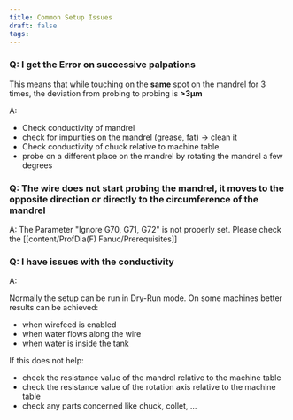 ```yaml
---
title: Common Setup Issues
draft: false
tags:
---
```


### Q: I get the Error on successive palpations

This means that while touching on the **same** spot on the mandrel for 3 times, the deviation from probing to probing is **>3µm**

A:
- Check conductivity of mandrel
- check for impurities on the mandrel (grease, fat) -> clean it
- Check conductivity of chuck relative to machine table
- probe on a different place on the mandrel by rotating the mandrel a few degrees

### Q: The wire does not start probing the mandrel, it moves to the opposite direction or directly to the circumference of the mandrel

A: The Parameter "Ignore G70, G71, G72" is not properly set. Please check the [[content/ProfDia(F) Fanuc/Prerequisites]]


### Q: I have issues with the conductivity

A:

Normally the setup can be run in Dry-Run mode. On some machines better results can be achieved:
- when wirefeed is enabled
- when water flows along the wire
- when water is inside the tank

If this does not help:
- check the resistance value of the mandrel relative to the machine table
- check the resistance value of the rotation axis relative to the machine table
- check any parts concerned like chuck, collet, ...